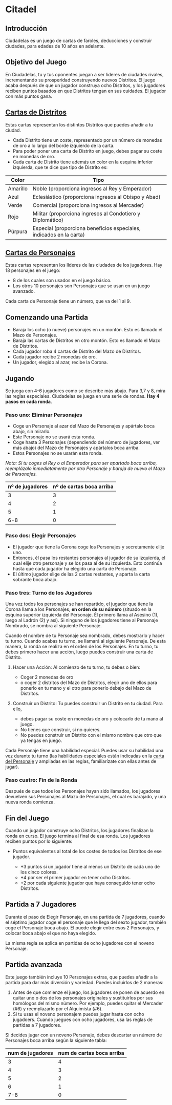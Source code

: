 Citadel
=======

Introducción
-----------------
Ciudadelas es un juego de cartas de faroles, deducciones y construir ciudades, para edades de 10 años en adelante.

Objetivo del Juego
--------------------------

En Ciudadelas, tu y tus oponentes juegan a ser líderes de ciudades rivales, incrementando su prosperidad construyendo nuevos Distritos. 
El juego acaba después de que un jugador construya ocho Distritos, y los jugadores reciben puntos basados en que Distritos tengan en sus cuidades. 
El jugador con más puntos gana.


[Cartas de Distritos](DISTRITOS.md)
-------------------------

Estas cartas representan los distintos Distritos que puedes añadir a tu ciudad. 

- Cada Distrito tiene un coste, representado por un número de monedas de oro a lo largo del borde izquierdo de la carta. 
- Para poder poner una carta de Distrito en juego, debes pagar su coste en monedas de oro.
- Cada carta de Distrito tiene además un color en la esquina inferior izquierda, que te dice que tipo de Distrito es:

Color	 | Tipo
-----------|-------
Amarillo   | Noble (proporciona ingresos al Rey y Emperador)
Azul       | Eclesiástico (proporciona ingresos al Obispo y Abad)
Verde      | Comercial (proporciona ingresos al Mercader)
Rojo       | Militar (proporciona ingresos al Condotiero y Diplomático)
Púrpura    | Especial (proporciona beneficios especiales, indicados en la carta)


[Cartas de Personajes](PERSONAJES.md)
--------------------

Estas cartas representan los líderes de las ciudades de los jugadores. Hay 18 personajes en el juego:

- 8 de los cuales son usados en el juego básico. 
- Los otros 10 personajes son Personajes que se usan en un juego avanzado. 

Cada carta de Personaje tiene un número, que va del 1 al 9.


Comenzando una Partida
----------------------

- Baraja los ocho (o nueve) personajes en un montón. Esto es llamado el Mazo de Personajes.
- Baraja las cartas de Distritos en otro montón. Esto es llamado el Mazo de Distritos.
- Cada jugador roba 4 cartas de Distrito del Mazo de Distritos.
- Cada jugador recibe 2 monedas de oro.
- Un jugador, elegido al azar, recibe la Corona.


Jugando
------------
Se juega con 4-6 jugadores como se describe más abajo. Para 3,7 y 8, mira las reglas especiales. 
Ciudadelas se juega en una serie de rondas. **Hay 4 pasos en cada ronda**.


### Paso uno: Eliminar Personajes

- Coge un Personaje al azar del Mazo de Personajes y apártalo boca abajo, sin mirarlo. 
- Este Personaje no se usará esta ronda.
- Coge hasta 3 Personajes (dependiendo del número de jugadores, ver más abajo) del Mazo de Personajes y apártalos boca arriba.
- Estos Personajes no se usarán esta ronda.

_Nota: Si tu coges al Rey o al Emperador para ser apartado boca arriba, reemplázalo inmediatamente por otro Personaje y baraja de nuevo el Mazo de Personajes._

nº de jugadores  |  nº de cartas boca arriba
------------- | -------------
3  | 3
4  | 2
5  | 1
6-8  | 0


### Paso dos: Elegir Personajes

- El jugador que tiene la Corona coge los Personajes y secretamente elije uno. 
- Entonces, él pasa los restantes personajes al jugador de su izquierda, el cual elije otro personaje y se los pasa al de su izquierda. Esto continúa hasta que cada jugador ha elegido una carta de Personaje.
- El último jugador elige de las 2 cartas restantes, y aparta la carta sobrante boca abajo.


### Paso tres: Turno de los Jugadores

Una vez todos los personajes se han repartido, el jugador que tiene la Corona llama a los Personajes, **en orden de su número** (situado en la esquina superior izquierda del Personaje. 
Él primero llama al Asesino (1), luego al Ladrón (2) y así). Si ninguno de los jugadores tiene al Personaje Nombrado, se nombra al siguiente Personaje.

Cuando el nombre de tu Personaje sea nombrado, debes mostrarlo y hacer tu turno. 
Cuando acabas tu turno, se llamará al siguiente Personaje. De esta manera, la ronda se realiza en el orden de los Personajes.
En tu turno, tu debes primero hacer una acción, luego puedes construir una carta de Distrito.

1. Hacer una Acción: Al comienzo de tu turno, tu debes o bien:
     + Coger 2 monedas de oro
     + o coger 2 distritos del Mazo de Distritos, elegir uno de ellos para ponerlo en tu mano y el otro para ponerlo debajo del Mazo de Distritos.

2. Construir un Distrito: Tu puedes construir un Distrito en tu ciudad. Para ello, 
      + debes pagar su coste en monedas de oro y colocarlo de tu mano al juego. 
      + No tienes que construir, si no quieres.
      + No puedes construir un Distrito con el mismo nombre que otro que ya tengas en juego.

Cada Personaje tiene una habilidad especial. 
Puedes usar su habilidad una vez durante tu turno (las habilidades especiales están indicadas en la [carta del Personaje](PERSONAJES.md) y ampliadas en las reglas, familiarízate con ellas antes de jugar).


### Paso cuatro: Fin de la Ronda

Después de que todos los Personajes hayan sido llamados, los jugadores devuelven sus Personajes al Mazo de Personajes, el cual es barajado, y una nueva ronda comienza.


Fin del Juego
-------------
Cuando un jugador construye ocho Distritos, los jugadores finalizan la ronda en curso. El juego termina al final de esa ronda. Los jugadores reciben puntos por lo siguiente:

* Puntos equivalentes al total de los costes de todos los Distritos de ese jugador.
      
    * +3 puntos si un jugador tiene al menos un Distrito de cada uno de los cinco colores.
    * +4 por ser el primer jugador en tener ocho Distritos.
    * +2 por cada siguiente jugador que haya conseguido tener ocho Distritos.


Partida a 7 Jugadores
---------------------

Durante el paso de Elegir Personaje, en una partida de 7 jugadores, cuando el séptimo jugador coge el personaje que le llega del sexto jugador, también coge el Personaje boca abajo. Él puede elegir entre esos 2 Personajes, y colocar boca abajo el que no haya elegido.

La misma regla se aplica en partidas de ocho jugadores con el noveno Personaje.


Partida avanzada
----------------

Este juego también incluye 10 Personajes extras, que puedes añadir a la partida para dar más diversión y variedad. Puedes incluirlos de 2 maneras:

1. Antes de que comienze el juego, los jugadores se ponen de acuerdo en quitar uno o dos de los personajes originales y sustituirlos por sus homólogos del mismo número. Por ejemplo, puedes quitar el Mercader (#6) y reemplazarlo por el Alquimista (#6).
2. Si tu usas el noveno personajem puedes jugar hasta con ocho jugadoers. Cuando juegues con ocho jugadores, usa las reglas de partidas a 7 jugadores.

Si decides jugar con un noveno Personaje, debes descartar un número de Personajes boca arriba según la siguiente tabla:

num de jugadores | num de cartas boca arriba
-----------------|--------------------------
3	| 4
4	| 3
5	| 2
6	| 1
7-8	| 0

